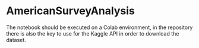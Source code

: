 # AmericanSurveyAnalysis
The notebook should be executed on a Colab environment,
in the repository there is also the key to use for the Kaggle API in order to download the dataset.
